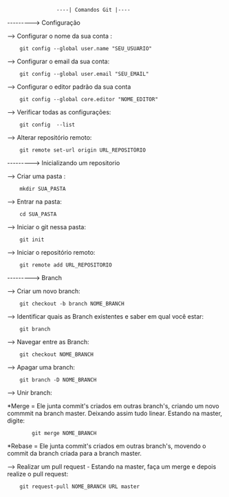 					
					----| Comandos Git |----
	
	
---------> Configuração


--> Configurar o nome da sua conta :

		git config --global user.name "SEU_USUARIO"

--> Configurar o email da sua conta:

		git config --global user.email "SEU_EMAIL"

--> Configurar o editor padrão da sua conta

		git config --global core.editor "NOME_EDITOR"

--> Verificar todas as configurações:

		git config  --list

--> Alterar repositório remoto:

		git remote set-url origin URL_REPOSITÓRIO

---------> Inicializando um repositorio

--> Criar uma pasta :
	
		mkdir SUA_PASTA

--> Entrar na pasta:

		cd SUA_PASTA

--> Iniciar o git nessa pasta:

		git init

--> Iniciar o repositório remoto:

		git remote add URL_REPOSITORIO 


---------> Branch

--> Criar um novo branch:
		
		git checkout -b branch NOME_BRANCH

--> Identificar quais as Branch existentes e saber em qual você estar:
		
		git branch 

--> Navegar entre as Branch:
		
		git checkout NOME_BRANCH

--> Apagar uma branch:
		
		git branch -D NOME_BRANCH

--> Unir branch:

*Merge = Ele junta commit's criados em outras branch's, criando um novo commmit
		na branch master. Deixando assim tudo linear. Estando na master, digite:

			git merge NOME_BRANCH		

*Rebase = Ele junta commit's criados em outras branch's, movendo o commit da 
		branch criada para a branch master.
		
--> Realizar um pull request - Estando na master, faça um merge e depois realize o pull request:
		
		git request-pull NOME_BRANCH URL master
